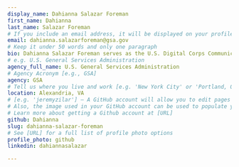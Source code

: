 ```yaml
---
display_name: Dahianna Salazar Foreman
first_name: Dahianna
last_name: Salazar Foreman
# If you include an email address, it will be displayed on your profile page
email: dahianna.salazarforeman@gsa.gov
# Keep it under 50 words and only one paragraph
bio: Dahianna Salazar Foreman serves as the U.S. Digital Corps Communications Lead and oversees Digital Marketing for the Technology Transformation Services (TTS) Outreach team. Prior to working at TTS, she led outreach efforts for afterschool programming at elementary schools within the District of Columbia Public Schools.
# e.g. U.S. General Services Administration
agency_full_name: U.S. General Services Administration
# Agency Acronym [e.g., GSA]
agency: GSA
# Tell us where you live and work [e.g. 'New York City' or 'Portland, OR']
location: Alexandria, VA
# [e.g. 'jeremyzilar'] — A GitHub account will allow you to edit pages on Digital.gov.
# Also, the image used in your GitHub account can be used to populate your digital.gov profile photo.
# Learn more about getting a Github account at [URL]
github: Dahianna
slug: dahianna-salazar-foreman
# See [URL] for a full list of profile photo options
profile_photo: github
linkedin: dahiannasalazar

---
```

